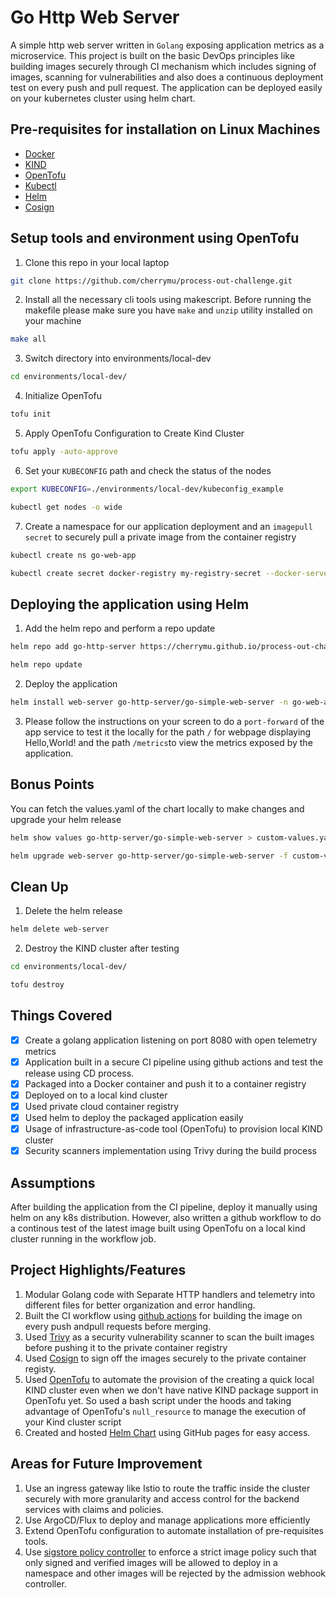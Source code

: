 # Go Http Web Server
A simple http web server written in `Golang` exposing application metrics as a microservice. This project is built on the basic DevOps principles like building images securely through CI mechanism which includes signing of images, scanning for vulnerabilities and also does a continuous deployment test on every push and pull request. The application can be deployed easily on your kubernetes cluster using helm chart. 

## Pre-requisites for installation on Linux Machines

- [Docker](https://docs.docker.com/desktop/)
- [KIND](https://kind.sigs.k8s.io/)
- [OpenTofu](https://opentofu.org/docs/intro/install/)
- [Kubectl](https://kubernetes.io/docs/tasks/tools/install-kubectl-linux/)
- [Helm](https://helm.sh)
- [Cosign](https://docs.sigstore.dev/cosign/installation)

## Setup tools and environment using OpenTofu
1. Clone this repo in your local laptop 
```bash
git clone https://github.com/cherrymu/process-out-challenge.git
```
2. Install all the necessary cli tools using makescript. Before running the makefile please make sure you have `make` and `unzip` utility installed on your machine
```bash
make all 
```
3. Switch directory into environments/local-dev
```bash
cd environments/local-dev/
```
4. Initialize OpenTofu
```bash
tofu init
```
5. Apply OpenTofu Configuration to Create Kind Cluster
```bash
tofu apply -auto-approve
```
6. Set your `KUBECONFIG` path and check the status of the nodes 
```bash
export KUBECONFIG=./environments/local-dev/kubeconfig_example

kubectl get nodes -o wide
```
7. Create a namespace for our application deployment and an `imagepull secret` to securely pull a private image from the container registry
```bash
kubectl create ns go-web-app

kubectl create secret docker-registry my-registry-secret --docker-server=docker.io --docker-username=tincher --docker-password=dckr_pat_rNnP750_a_Jt6MKeTyaK0uomSQk -n go-web-app
```

## Deploying the application using Helm 

1. Add the helm repo and perform a repo update 

```bash
helm repo add go-http-server https://cherrymu.github.io/process-out-challenge/charts

helm repo update 
```
2. Deploy the application 
``` bash
helm install web-server go-http-server/go-simple-web-server -n go-web-app
```
3. Please follow the instructions on your screen to do a `port-forward` of the app service to test it the locally for the path `/` for webpage displaying Hello,World! and the path `/metrics`to view the metrics exposed by the application.

## Bonus Points
You can fetch the values.yaml of the chart locally to make changes and upgrade your helm release
```bash
helm show values go-http-server/go-simple-web-server > custom-values.yaml

helm upgrade web-server go-http-server/go-simple-web-server -f custom-values.yaml
```
## Clean Up
1. Delete the helm release 
```bash
helm delete web-server
```
2. Destroy the KIND cluster after testing 
```bash
cd environments/local-dev/

tofu destroy
```

## Things Covered 
- [x] Create a golang application listening on port 8080 with open telemetry metrics
- [x] Application built in a secure CI pipeline using github actions and test the release using CD process.
- [x] Packaged into a Docker container and push it to a container registry
- [x] Deployed on to a local kind cluster
- [x] Used private cloud container registry
- [x] Used helm to deploy the packaged application easily
- [x] Usage of infrastructure-as-code tool (OpenTofu) to provision local KIND cluster
- [x] Security scanners implementation using Trivy during the build process 

## Assumptions
After building the application from the CI pipeline, deploy it manually using helm on any k8s distribution. However, also written a github workflow to do a continous test of the latest image built using OpenTofu on a local kind cluster running in the workflow job.

## Project Highlights/Features
1. Modular Golang code with Separate HTTP handlers and telemetry into different files for better organization and error handling.
2. Built the CI workflow using [github actions](https://docs.github.com/en/actions) for building the image on every push andpull requests before merging. 
3. Used [Trivy](https://github.com/aquasecurity/trivy) as a security vulnerability scanner to scan the built images before pushing it to the private container registry
4. Used [Cosign](https://docs.sigstore.dev/cosign/installation) to sign off the images securely to the private container registy.
5. Used [OpenTofu](https://opentofu.org/docs/intro/install/) to automate the provision of the creating a quick local KIND cluster even when we don't have native KIND package support in OpenTofu yet. So used a bash script under the hoods and taking advantage of OpenTofu's `null_resource` to manage the execution of your Kind cluster script
6. Created and hosted [Helm Chart](https://helm.sh) using GitHub pages for easy access.


## Areas for Future Improvement
1. Use an ingress gateway like Istio to route the traffic inside the cluster securely with more granularity and access control for the backend services with claims and policies.
2. Use ArgoCD/Flux to deploy and manage applications more efficiently
3. Extend OpenTofu configuration to automate installation of pre-requisites tools.
4. Use [sigstore policy controller](https://github.com/sigstore/policy-controller) to enforce a strict image policy such that only signed and verified images will be allowed to deploy in a namespace and other images will be rejected by the admission webhook controller.
